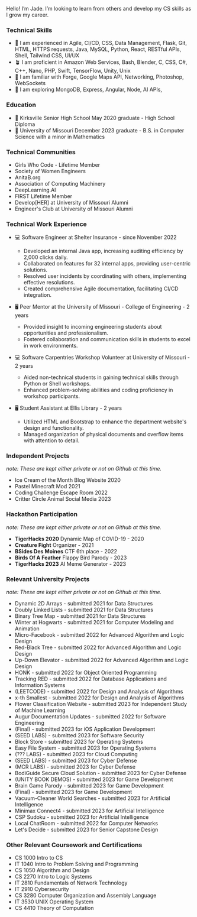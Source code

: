Hello! I’m Jade. I’m looking to learn from others and develop my CS skills as I grow my career.

### Technical Skills
- 🌳 I am experienced in Agile, CI/CD, CSS, Data Management, Flask, Git, HTML, HTTPS requests, Java, MySQL, Python, React, RESTful APIs, Shell, Tailwind CSS, UI/UX
- 🪴 I am proficient in Amazon Web Services, Bash, Blender, C, CSS, C#, C++, Nano, PHP, Swift, TensorFlow, Unity, Unix
- 🌿 I am familiar with Forge, Google Maps API, Networking, Photoshop, WebSockets
- 🌱 I am exploring MongoDB, Express, Angular, Node, AI APIs, 
<!--- MEAN goes to proficient, AI APIs go to familiar --->

### Education
- 🐅 Kirksville Senior High School May 2020 graduate - High School Diploma
- 🐯 University of Missouri December 2023 graduate - B.S. in Computer Science with a minor in Mathematics

### Technical Communities
- Girls Who Code - Lifetime Member
- Society of Women Engineers
- AnitaB.org
- Association of Computing Machinery
- DeepLearning.AI
- FIRST Lifetime Member
- Develop[HER] at University of Missouri Alumni
- Engineer's Club at University of Missouri Alumni
  
### Technical Work Experience
- 💻 Software Engineer at Shelter Insurance - since November 2022
  - Developed an internal Java app, increasing auditing efficiency by 2,000 clicks daily.
  - Collaborated on features for 32 internal apps, providing user-centric solutions.
  - Resolved user incidents by coordinating with others, implementing effective resolutions.
  - Created comprehensive Agile documentation, facilitating CI/CD integration.
  
- 🖥 Peer Mentor at the University of Missouri - College of Engineering - 2 years
  - Provided insight to incoming engineering students about opportunities and professionalism.
  - Fostered collaboration and communication skills in students to excel in work environments.

- 💻 Software Carpentries Workshop Volunteer at University of Missouri - 2 years
  - Aided non-technical students in gaining technical skills through Python or Shell workshops.
  - Enhanced problem-solving abilities and coding proficiency in workshop participants.

- 🖥 Student Assistant at Ellis Library - 2 years
  - Utilized HTML and Bootstrap to enhance the department website's design and functionality.
  - Managed organization of physical documents and overflow items with attention to detail.

### Independent Projects    
*note: These are kept either private or not on Github at this time.*

- Ice Cream of the Month Blog Website 2020
- Pastel Minecraft Mod 2021
- Coding Challenge Escape Room 2022
- Critter Circle Animal Social Media 2023
 
### Hackathon Participation
*note: These are kept either private or not on Github at this time.* 

- **TigerHacks 2020** Dynamic Map of COVID-19 - 2020
- **Creature Fight** Organizer - 2021
- **BSides Des Moines** CTF 6th place - 2022
- **Birds Of A Feather** Flappy Bird Parody - 2023
- **TigerHacks 2023** AI Meme Generator - 2023

### Relevant University Projects
*note: These are kept either private or not on Github at this time.* 

- Dynamic 2D Arrays - submitted 2021 for Data Structures
- Doubly Linked Lists - submitted 2021 for Data Structures
- Binary Tree Map - submitted 2021 for Data Structures
- Winter at Hogwarts - submitted 2021 for Computer Modeling and Animation
- Micro-Facebook - submitted 2022 for Advanced Algorithm and Logic Design
- Red-Black Tree - submitted 2022 for Advanced Algorithm and Logic Design
- Up-Down Elevator - submitted 2022 for Advanced Algorithm and Logic Design
- HONK - submitted 2022 for Object Oriented Programming
- Tracking RED - submitted 2022 for Database Applications and Information Systems
- (LEETCODE) - submitted 2022 for Design and Analysis of Algorithms
- x-th Smallest - submitted 2022 for Design and Analysis of Algorithms
- Flower Classification Website - submitted 2023 for Independent Study of Machine Learning
- Augur Documentation Updates - submitted 2022 for Software Engineering
- (Final) - submitted 2023 for iOS Application Development
- (SEED LABS) - submitted 2023 for Software Security
- Block Store - submitted 2023 for Operating Systems
- Easy File System - submitted 2023 for Operating Systems
- (??? LABS) - submitted 2023 for Cloud Computing
- (SEED LABS) - submitted 2023 for Cyber Defense
- (MCR LABS) - submitted 2023 for Cyber Defense
- BodiGuide Secure Cloud Solution - submitted 2023 for Cyber Defense
- (UNITY BOOK DEMOS) - submitted 2023 for Game Development
- Brain Game Parody - submitted 2023 for Game Development
- (Final) - submitted 2023 for Game Development
- Vacuum-Cleaner World Searches - submitted 2023 for Artificial Intelligence
- Minimax Connect4 - submitted 2023 for Artificial Intelligence
- CSP Sudoku - submitted 2023 for Artificial Intelligence
- Local ChatRoom - submitted 2022 for Computer Networks
- Let's Decide - submitted 2023 for Senior Capstone Design

### Other Relevant Coursework and Certifications
- CS 1000 Intro to CS
- IT 1040 Intro to Problem Solving and Programming
- CS 1050 Algorithm and Design
- CS 2270 Intro to Logic Systems
- IT 2810 Fundamentals of Network Technology
- IT 2910 Cybersecurity
- CS 3280 Computer Organization and Assembly Language
- IT 3530 UNIX Operating System
- CS 4410 Theory of Computation

<!---
JKNeeley/JKNeeley is a ✨ special ✨ repository because its `README.md` (this file) appears on your GitHub profile.
You can click the Preview link to take a look at your changes.
--->
